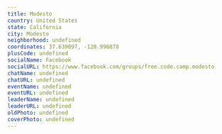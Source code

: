 ```yaml
---
title: Modesto
country: United States
state: California
city: Modesto
neighborhood: undefined
coordinates: 37.639097, -120.996878
plusCode: undefined
socialName: Facebook
socialURL: https://www.facebook.com/groups/free.code.camp.modesto
chatName: undefined
chatURL: undefined
eventName: undefined
eventURL: undefined
leaderName: undefined
leaderURL: undefined
oldPhoto: undefined
coverPhoto: undefined
---
```

